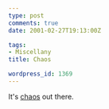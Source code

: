 ```yaml
---
type: post
comments: true
date: 2001-02-27T19:13:00Z

tags:
- Miscellany
title: Chaos

wordpress_id: 1369
---
```


It's [chaos](http://news.bbc.co.uk/hi/english/uk/newsid_1192000/1192149.stm) out there. 
